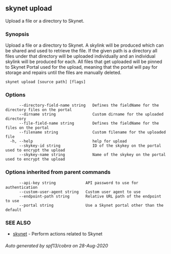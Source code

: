 ## skynet upload

Upload a file or a directory to Skynet.

### Synopsis

Upload a file or a directory to Skynet. A skylink will be produced
which can be shared and used to retrieve the file. If the given path is
a directory all files under that directory will be uploaded individually and
an individual skylink will be produced for each. All files that get uploaded
will be pinned to Skynet Portal used for the upload, meaning that the portal
will pay for storage and repairs until the files are manually deleted.

```
skynet upload [source path] [flags]
```

### Options

```
      --directory-field-name string   Defines the fieldName for the directory files on the portal
      --dirname string                Custom dirname for the uploaded directory
      --file-field-name string        Defines the fieldName for the files on the portal
      --filename string               Custom filename for the uploaded file
  -h, --help                          help for upload
      --skykey-id string              ID of the skykey on the portal used to encrypt the upload
      --skykey-name string            Name of the skykey on the portal used to encrypt the upload
```

### Options inherited from parent commands

```
      --api-key string             API password to use for authentication
      --custom-user-agent string   Custom user agent to use
      --endpoint-path string       Relative URL path of the endpoint to use
      --portal string              Use a Skynet portal other than the default
```

### SEE ALSO

* [skynet](skynet.md)	 - Perform actions related to Skynet

###### Auto generated by spf13/cobra on 28-Aug-2020

